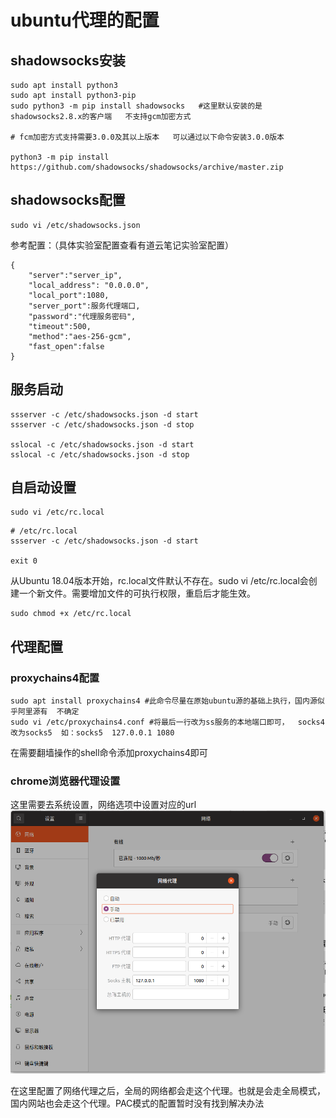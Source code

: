 # ubuntu代理的配置

## shadowsocks安装

```shell
sudo apt install python3
sudo apt install python3-pip
sudo python3 -m pip install shadowsocks   #这里默认安装的是shadowsocks2.8.x的客户端   不支持gcm加密方式

# fcm加密方式支持需要3.0.0及其以上版本   可以通过以下命令安装3.0.0版本

python3 -m pip install https://github.com/shadowsocks/shadowsocks/archive/master.zip

```

## shadowsocks配置

```shell
sudo vi /etc/shadowsocks.json
```

参考配置：（具体实验室配置查看有道云笔记实验室配置）
```shell
{
    "server":"server_ip",
    "local_address": "0.0.0.0",
    "local_port":1080,
    "server_port":服务代理端口,
    "password":"代理服务密码",
    "timeout":500,
    "method":"aes-256-gcm",
    "fast_open":false
}
```

## 服务启动

```shell
ssserver -c /etc/shadowsocks.json -d start
ssserver -c /etc/shadowsocks.json -d stop

sslocal -c /etc/shadowsocks.json -d start
sslocal -c /etc/shadowsocks.json -d stop
```

## 自启动设置

```shell
sudo vi /etc/rc.local
```

```shell
# /etc/rc.local
ssserver -c /etc/shadowsocks.json -d start

exit 0
```

从Ubuntu 18.04版本开始，rc.local文件默认不存在。sudo vi /etc/rc.local会创建一个新文件。需要增加文件的可执行权限，重启后才能生效。
```shell
sudo chmod +x /etc/rc.local
```

## 代理配置

### proxychains4配置
```shell
sudo apt install proxychains4 #此命令尽量在原始ubuntu源的基础上执行，国内源似乎阿里源有  不确定
sudo vi /etc/proxychains4.conf #将最后一行改为ss服务的本地端口即可，  socks4改为socks5  如：socks5  127.0.0.1 1080
```
在需要翻墙操作的shell命令添加proxychains4即可

### chrome浏览器代理设置

这里需要去系统设置，网络选项中设置对应的url
![网络配置](../pics/linux-config/network-config.png)

在这里配置了网络代理之后，全局的网络都会走这个代理。也就是会走全局模式，国内网站也会走这个代理。PAC模式的配置暂时没有找到解决办法